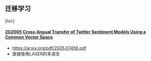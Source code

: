 ## 迁移学习
[toc]

#### [202005 Cross-lingual Transfer of Twitter Sentiment Models Using a Common Vector Space](../resources/notes/d0001/transnlp_202005_Cross_lingual_Transfer.md)
- https://arxiv.org/pdf/2005.07456.pdf
- 直接使用LASER的多语言
